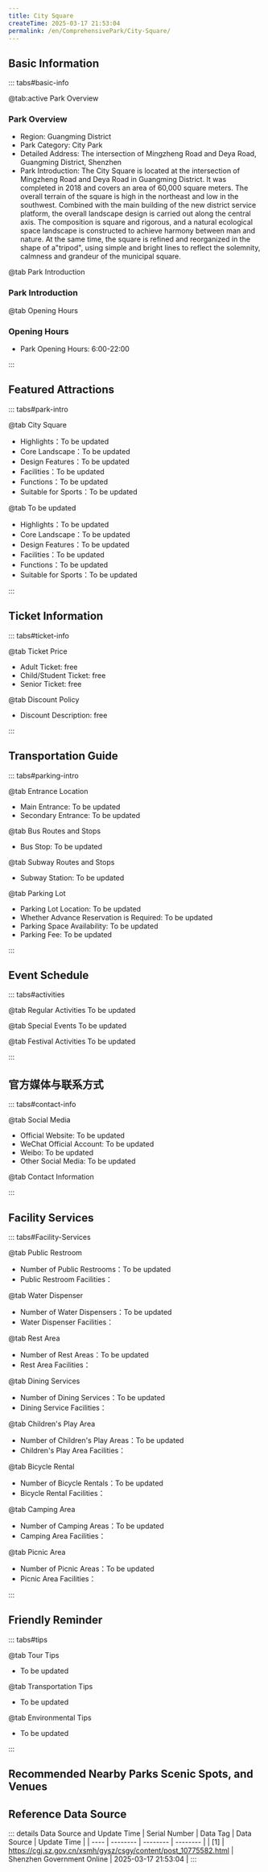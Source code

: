 ```yaml
---
title: City Square
createTime: 2025-03-17 21:53:04
permalink: /en/ComprehensivePark/City-Square/
---
```



<script setup>
import ImageSwiper from '/.vuepress/theme/components/ImageSwiper.vue'
// 轮播图数据
const swiperItems = [
    {
                link: 'https://cgj.sz.gov.cn/img/4/4006/4006107/10775582.jpg',
                title: 'City Square',
                description: '',
                author: 'Shenzhen Government Online',
                date: '2025/03/17'
                },
  {
                link: 'https://cgj.sz.gov.cn/img/4/4006/4006107/10775582.jpg',
                title: 'City Square',
                description: '',
                author: 'Shenzhen Government Online',
                date: '2025/03/17'
                }
]
// 配置项
const swiperConfig = {
  height: 500,
  showInfo: true
}
</script>
<!-- 轮播图组件 -->
<ImageSwiper :items="swiperItems" :config="swiperConfig" />



## Basic Information

::: tabs#basic-info

@tab:active Park Overview
### Park Overview
- Region: Guangming District
- Park Category: City Park
- Detailed Address: The intersection of Mingzheng Road and Deya Road, Guangming District, Shenzhen
- Park Introduction: The City Square is located at the intersection of Mingzheng Road and Deya Road in Guangming District. It was completed in 2018 and covers an area of 60,000 square meters. The overall terrain of the square is high in the northeast and low in the southwest. Combined with the main building of the new district service platform, the overall landscape design is carried out along the central axis. The composition is square and rigorous, and a natural ecological space landscape is constructed to achieve harmony between man and nature. At the same time, the square is refined and reorganized in the shape of a"tripod", using simple and bright lines to reflect the solemnity, calmness and grandeur of the municipal square.

@tab Park Introduction
### Park Introduction
@tab Opening Hours
### Opening Hours
- Park Opening Hours: 6:00-22:00

:::

## Featured Attractions

::: tabs#park-intro

@tab City Square
<ImageCard
image="https://cgj.sz.gov.cn/images/index20230710_1.png"
    title="City Square"
    description="The main tree species in the square are Delonix regia, Terminalia microphylla and Phellodendron amurense, while the mountain park is planted with Kapok, Flamewood and Bauhinia royale, creating a spectacular landscape flower belt effect."
    date=""
    author="Shenzhen Government Online"
/>


- Highlights：To be updated
- Core Landscape：To be updated
- Design Features：To be updated
- Facilities：To be updated
- Functions：To be updated
- Suitable for Sports：To be updated

@tab To be updated
<ImageCard
image="https://cgj.sz.gov.cn/images/index20230710_1.png"
    title="City Square"
    description="The main tree species in the square are Delonix regia, Terminalia microphylla and Phellodendron amurense, while the mountain park is planted with Kapok, Flamewood and Bauhinia royale, creating a spectacular landscape flower belt effect."
    date=""
    author="Shenzhen Government Online"
/>


- Highlights：To be updated
- Core Landscape：To be updated
- Design Features：To be updated
- Facilities：To be updated
- Functions：To be updated
- Suitable for Sports：To be updated

:::

## Ticket Information

::: tabs#ticket-info

@tab Ticket Price
- Adult Ticket: free
- Child/Student Ticket: free
- Senior Ticket: free

@tab Discount Policy
- Discount Description: free

:::

## Transportation Guide

::: tabs#parking-intro

@tab Entrance Location
- Main Entrance: To be updated
- Secondary Entrance: To be updated

@tab Bus Routes and Stops
- Bus Stop: To be updated

@tab Subway Routes and Stops
- Subway Station: To be updated

@tab Parking Lot
- Parking Lot Location: To be updated
- Whether Advance Reservation is Required: To be updated
- Parking Space Availability: To be updated
- Parking Fee: To be updated

:::

## Event Schedule

::: tabs#activities

@tab Regular Activities
To be updated

@tab Special Events
To be updated

@tab Festival Activities
To be updated

:::

## 官方媒体与联系方式

::: tabs#contact-info

@tab Social Media
- Official Website: To be updated
- WeChat Official Account: To be updated
- Weibo: To be updated
- Other Social Media: To be updated

@tab Contact Information

:::

## Facility Services

::: tabs#Facility-Services

@tab Public Restroom
- Number of Public Restrooms：To be updated
- Public Restroom Facilities：

@tab Water Dispenser
- Number of Water Dispensers：To be updated
- Water Dispenser Facilities：

@tab Rest Area
- Number of Rest Areas：To be updated
- Rest Area Facilities：

@tab Dining Services
- Number of Dining Services：To be updated
- Dining Service Facilities：

@tab Children's Play Area
- Number of Children's Play Areas：To be updated
- Children's Play Area Facilities：

@tab Bicycle Rental
- Number of Bicycle Rentals：To be updated
- Bicycle Rental Facilities：

@tab Camping Area
- Number of Camping Areas：To be updated
- Camping Area Facilities：

@tab Picnic Area
- Number of Picnic Areas：To be updated
- Picnic Area Facilities：

:::

## Friendly Reminder

::: tabs#tips

@tab Tour Tips
- To be updated

@tab Transportation Tips
- To be updated

@tab Environmental Tips
- To be updated

:::

## Recommended Nearby Parks Scenic Spots, and Venues

<CardGrid>
  <ImageCard
        image="https://cgj.sz.gov.cn/img/4/4006/4006114/10775593.png"
        title="Five Finger Rake Park"
        description="Park Introduction Wuzhiba Park is located in the northwest of Shenzhen City, at the intersection of Songgang, Xinqiao and Gongming Streets. It is bounded by Nan"
        href="/en/ComprehensivePark/Wuzhipa Park"
        author="Shenzhen Government Online"
        date="2025/01/02"
      />
      <ImageCard
        image="https://cgj.sz.gov.cn/img/4/4006/4006114/10775593.png"
        title="Five Finger Rake Park"
        description="Park Introduction Wuzhiba Park is located in the northwest of Shenzhen City, at the intersection of Songgang, Xinqiao and Gongming Streets. It is bounded by Nan"
        href="/en/ComprehensivePark/Wuzhipa Park"
        author="Shenzhen Government Online"
        date="2025/01/02"
      />
    </CardGrid>


## Reference Data Source

::: details Data Source and Update Time
| Serial Number | Data Tag | Data Source | Update Time |
| ---- | -------- | -------- | -------- |
| [1] | https://cgj.sz.gov.cn/xsmh/gysz/csgy/content/post_10775582.html | Shenzhen Government Online | 2025-03-17 21:53:04 |
:::

